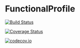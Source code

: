 # FunctionalProfile

[![Build Status](https://travis-ci.org/cstjean/FunctionalProfile.jl.svg?branch=master)](https://travis-ci.org/cstjean/FunctionalProfile.jl)

[![Coverage Status](https://coveralls.io/repos/cstjean/FunctionalProfile.jl/badge.svg?branch=master&service=github)](https://coveralls.io/github/cstjean/FunctionalProfile.jl?branch=master)

[![codecov.io](http://codecov.io/github/cstjean/FunctionalProfile.jl/coverage.svg?branch=master)](http://codecov.io/github/cstjean/FunctionalProfile.jl?branch=master)
